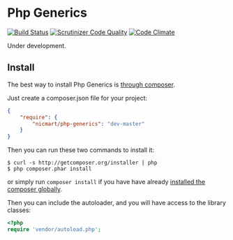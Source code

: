 # Php Generics

[![Build Status](https://travis-ci.org/nicmart/PhpGenerics.svg?branch=master)](https://travis-ci.org/nicmart/PhpGenerics)
[![Scrutinizer Code Quality](https://scrutinizer-ci.com/g/nicmart/PhpGenerics/badges/quality-score.png?b=master)](https://scrutinizer-ci.com/g/nicmart/PhpGenerics/?branch=master)
[![Code Climate](https://codeclimate.com/github/nicmart/PhpGenerics/badges/gpa.svg)](https://codeclimate.com/github/nicmart/PhpGenerics)

Under development.

## Install

The best way to install Php Generics is [through composer](http://getcomposer.org).

Just create a composer.json file for your project:

```JSON
{
    "require": {
        "nicmart/php-generics": "dev-master"
    }
}
```

Then you can run these two commands to install it:

    $ curl -s http://getcomposer.org/installer | php
    $ php composer.phar install

or simply run `composer install` if you have have already [installed the composer globally](http://getcomposer.org/doc/00-intro.md#globally).

Then you can include the autoloader, and you will have access to the library classes:

```php
<?php
require 'vendor/autoload.php';
```